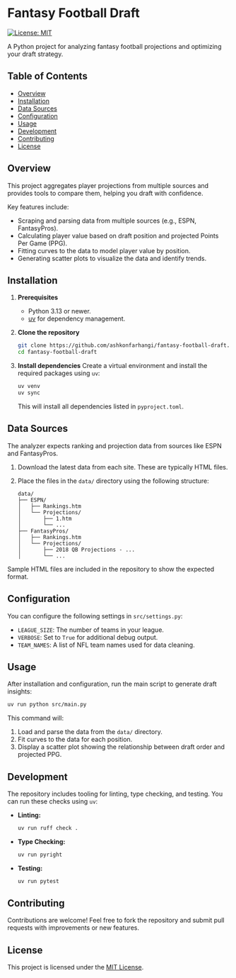 # Fantasy Football Draft

[![License: MIT](https://img.shields.io/badge/License-MIT-yellow.svg)](LICENSE)

A Python project for analyzing fantasy football projections and optimizing your draft strategy.

## Table of Contents

- [Overview](#overview)
- [Installation](#installation)
- [Data Sources](#data-sources)
- [Configuration](#configuration)
- [Usage](#usage)
- [Development](#development)
- [Contributing](#contributing)
- [License](#license)

## Overview

This project aggregates player projections from multiple sources and provides tools to compare them, helping you draft with confidence.

Key features include:
- Scraping and parsing data from multiple sources (e.g., ESPN, FantasyPros).
- Calculating player value based on draft position and projected Points Per Game (PPG).
- Fitting curves to the data to model player value by position.
- Generating scatter plots to visualize the data and identify trends.

## Installation

1.  **Prerequisites**
    -   Python 3.13 or newer.
    -   [uv](https://github.com/astral-sh/uv) for dependency management.

2.  **Clone the repository**
    ```bash
    git clone https://github.com/ashkonfarhangi/fantasy-football-draft.git
    cd fantasy-football-draft
    ```

3.  **Install dependencies**
    Create a virtual environment and install the required packages using `uv`:
    ```bash
    uv venv
    uv sync
    ```
    This will install all dependencies listed in `pyproject.toml`.

## Data Sources

The analyzer expects ranking and projection data from sources like ESPN and FantasyPros.

1.  Download the latest data from each site. These are typically HTML files.
2.  Place the files in the `data/` directory using the following structure:

    ```
    data/
    ├── ESPN/
    │   ├── Rankings.htm
    │   └── Projections/
    │       ├── 1.htm
    │       └── ...
    ├── FantasyPros/
    │   ├── Rankings.htm
    │   └── Projections/
    │       ├── 2018 QB Projections - ...
    │       └── ...
    ```

Sample HTML files are included in the repository to show the expected format.

## Configuration

You can configure the following settings in `src/settings.py`:

-   `LEAGUE_SIZE`: The number of teams in your league.
-   `VERBOSE`: Set to `True` for additional debug output.
-   `TEAM_NAMES`: A list of NFL team names used for data cleaning.

## Usage

After installation and configuration, run the main script to generate draft insights:

```bash
uv run python src/main.py
```

This command will:
1.  Load and parse the data from the `data/` directory.
2.  Fit curves to the data for each position.
3.  Display a scatter plot showing the relationship between draft order and projected PPG.

## Development

The repository includes tooling for linting, type checking, and testing. You can run these checks using `uv`:

-   **Linting:**
    ```bash
    uv run ruff check .
    ```
-   **Type Checking:**
    ```bash
    uv run pyright
    ```
-   **Testing:**
    ```bash
    uv run pytest
    ```

## Contributing

Contributions are welcome! Feel free to fork the repository and submit pull requests with improvements or new features.

## License
This project is licensed under the [MIT License](LICENSE).
